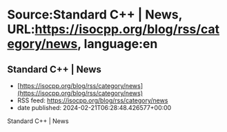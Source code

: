 # Source:Standard C++ | News, URL:https://isocpp.org/blog/rss/category/news, language:en

## Standard C++ | News
 - [https://isocpp.org/blog/rss/category/news](https://isocpp.org/blog/rss/category/news)
 - RSS feed: https://isocpp.org/blog/rss/category/news
 - date published: 2024-02-21T06:28:48.426577+00:00

Standard C++ | News

